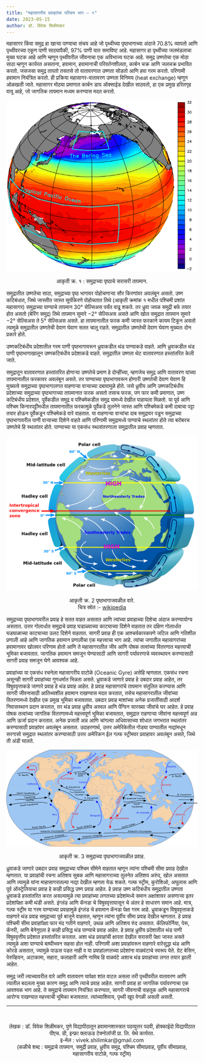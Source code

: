 ```yaml
---
title: "महासागरीय प्रवाहाांचा परिचय भाग – १"
date: 2023-05-15
author: डॉ. विवेक शिळीमकर
---
```


महासागर किंवा समुद्र हा खाऱ्या पाण्याचा संचय आहे जो पृथ्वीच्या पृष्ठभागाच्या अंदाजे 70.8% व्यापतो आणि पृथ्वीवरच्या एकूण पाणी साठ्यापैकी, 97% पाणी यात समाविष्ट आहे. महासागर हा पृथ्वीच्या जलमंडलाचा मुख्य घटक आहे आणि म्हणून पृथ्वीवरील जीवनाचा एक अविभाज्य घटक आहे. समुद्र उष्णतेचा एक मोठा साठा म्हणून कार्यरत असताना, हवामान, हवामानाची परिवर्तनशीलता, कार्बन चक्र आणि जलचक्र प्रभावित करतो. जसजसा समुद्र तापतो तसतसे तो वातावरणात उष्णता सोडतो आणि हवा गरम करतो. परिणामी हवामान नियंत्रित करतो. ही प्रक्रिया महासागर-वातावरण उष्णता विनिमय (heat exchange) म्हणून ओळखली जाते. महासागर मोठ्या प्रमाणात कार्बन डाय ऑक्साईड देखील साठवतो, हा एक प्रमुख हरितगृह वायू आहे, जो जागतिक तापमान मध्यम करण्यास मदत करतो.

![आकृती क्र. १ : समुद्राच्या पृष्ठाचे सरासरी तापमान.](https://raw.githubusercontent.com/vivek-shilimkar/science-interpreter/main/_images/article-1/sea-surface-temperature.png)

<p style="text-align:center;"> 
आकृती क्र. १ : समुद्राच्या पृष्ठाचे सरासरी तापमान.
</p>

समुद्रातील उष्णतेचा साठा, समुद्राच्या पृष्ठ भागावर पोहोचणाऱ्या सौर किरणांवर अवलंबून असतो. उष्ण कटिबंधात, जिथे जास्तीत जास्त सूर्यकिरणे पोहोचतात तिथे (आकृती क्रमांक १ मधील पश्चिमी प्रशांत महासागर) समुद्राच्या पाण्याचे तापमान 30° सेल्सिअस पर्यंत वाढू शकते. तर ध्रुवा जवळ समुद्री बर्फ तयार होत असतो (बेरिंग समुद्र) तिथे तापमान सुमारे −2° सेल्सिअस असते आणि खोल समुद्रात तापमान सुमारे −2° सेल्सिअस ते 5° सेल्सिअस असते. हा तापमानातील फरक कमी जास्त फरकाने कायम टिकून असतो त्यामुळे समुद्रातील उष्णतेची देवाण घेवाण सतत चालू राहते. समुद्रातील उष्णतेची देवाण घेवाण मुख्यतः दोन प्रकारे होते. 

उष्णकटिबंधीय प्रदेशातील गरम पाणी पृष्ठभागावरून ध्रुवाकडील थंड पाण्याकडे वाहते. आणि ध्रुवाकडील थंड पाणी पृष्ठभागाखालून उष्णकटिबंधीय प्रदेशाकडे वाहते. समुद्रातील उष्णता थेट वातावरणात हस्तांतरित केली जाते. 

समुद्रातून वातावरणात हस्तांतरित होणाऱ्या उष्णतेचे प्रमाण हे दोन्हींच्या, म्हणजेच समुद्र आणि वातावरण यांच्या तापमानातील फरकावर अवलंबून असते. तर पाण्याच्या पृष्ठभागावरून होणारी उष्णतेची देवाण घेवाण हि मुख्यत्वे समुद्राच्या पृष्ठभागालगत वाहणाऱ्या वाऱ्याच्या दबावामुळे होते. जसे ध्रुवीय आणि उष्णकटिबंधीय प्रदेशाच्या समुद्राच्या पृष्ठभागाच्या तापमानात फरक असतो तसाच फरक, पण फार कमी प्रमाणात, उष्ण कटिबंधीय प्रदेशात, पूर्वेकडील समुद्र व पश्चिमेकडील समुद्र यामध्ये देखील पाहायला मिळतो. या पूर्व आणि पश्चिम किनारपट्टीमधील तापमानातील फरकामुळे पूर्वेकडे तुलनेने जास्त आणि पश्चिमेकडे कमी दाबाचा पट्टा तयार होऊन पूर्वेकडून पश्चिमेकडे वारे वाहतात. या वाहणाऱ्या वाऱ्यांचा दाब समुद्रावर पडून समुद्राच्या पृष्ठभागावरील पाणी वाऱ्याच्या दिशेने  वाहते आणि परिणामी समुद्रामध्ये पाण्याचे स्थलांतर होते त्या बरोबरच उष्णतेचे हि स्थलांतर होते. पाण्याच्या या एकसंध स्थलांतरणाला समुद्रातील प्रवाह म्हणतात.

![आकृती क्र. 2 पृष्ठभागाजवळील वारे.](https://raw.githubusercontent.com/vivek-shilimkar/science-interpreter/main/_images/article-1/global-circulation.png)

<p style="text-align:center;"> 
आकृती क्र. 2 पृष्ठभागाजवळील वारे. <br>
चित्र स्रोत :- <a href="https://en.wikipedia.org/wiki/Atmospheric_circulation">wikipedia</a>
</p>

समुद्राच्या पृष्ठभागावरील प्रवाह हे सतत वाहत असतात आणि त्यांच्या प्रवाहाच्या दिशेचा अंदाज करण्यायोग्य असतात. उत्तर गोलार्धात समुद्राचे प्रवाह घडाळ्याच्या काट्याच्या दिशेने वाहतात तर दक्षिण गोलार्धात घड्याळाच्या काट्याच्या उलट दिशेने वाहतात. सागरी प्रवाह ही एक आश्चर्यकारकपणे जटिल आणि गतिशील प्रणाली आहे आणि जागतिक हवामान प्रणालीचा एक महत्त्वाचा भाग आहे. त्यांचा जगातील महासागरांच्या हवामानावर खोलवर परिणाम होतो आणि ते महासागरातील जीव आणि पोषक तत्वांच्या वितरणात महत्त्वाची भूमिका बजावतात. जागतिक हवामान समजून घेण्यासाठी आणि सागरी पर्यावरणाचे व्यवस्थापन करण्यासाठी सागरी प्रवाह समजून घेणे आवश्यक आहे. 

प्रवाहांच्या या एकसंध रचनेला महासागरीय वाटोळे (Oceanic Gyre) असेहि म्हणतात. एकसंध रचना असूनही सागरी प्रवाहांच्या गुणधर्मात भिन्नता असते. ध्रुवाकडे जाणारे प्रवाह हे उबदार प्रवाह आहेत, तर विषुववृत्ताकडे जाणारे प्रवाह हे थंड प्रवाह आहेत. हे प्रवाह महासागरांचे तापमान संतुलित करण्यास आणि सागरी जीवनासाठी आतिथ्यशील हवामान राखण्यास मदत करतात, तसेच महासागरातील जीवांच्या वितरणामध्ये देखील एक प्रमुख भूमिका बजावतात. उबदार प्रवाह माशांच्या अनेक प्रजातींसाठी आदर्श निवासस्थान प्रदान करतात, तर थंड प्रवाह ध्रुवीय अस्वल आणि पेंग्विन सारख्या जीवांचे घर आहेत. हे प्रवाह पोषक तत्वांच्या जागतिक वितरणामध्ये महत्त्वपूर्ण भूमिका बजावतात, समुद्रात राहणाऱ्या जीवांना महत्त्वपूर्ण अन्न आणि ऊर्जा प्रदान करतात. अनेक प्रजाती अन्न आणि चांगल्या अधिवासाच्या शोधात जगभरात स्थलांतर करण्यासाठी प्रवाहांवर अवलंबून असतात. उदाहरणार्थ, उत्तर अमेरिकेतील गोड्या पाण्यातील नद्यांमधून सरगासो समुद्रात स्थलांतर करण्यासाठी उत्तर अमेरिकन ईल गल्फ स्ट्रीमवर प्रवाहावर अवलंबून असते, जिथे ती अंडी घालते.

![आकृती क्र. 3 समुद्राच्या पृष्ठभागाजवळील प्रवाह.](https://raw.githubusercontent.com/vivek-shilimkar/science-interpreter/main/_images/article-1/ocean-currents.png)

<p style="text-align:center;"> 
आकृती क्र. 3 समुद्राच्या पृष्ठभागाजवळील प्रवाह.
</p>

ध्रुवाकडे जाणारे उबदार प्रवाह समुद्राच्या पश्चिम सीमेने वाहतात म्हणून त्यांना पश्चिमी सीमा प्रवाह देखील म्हणतात. या प्रवाहांची रचना अतिशय सुबक आणि महासागराच्या तुलनेत अतिशय अरुंद, खोल असतात आणि त्यामुळे यांना माहासागरातल्या नद्या देखील म्हणता येऊ शकते. गल्फ स्ट्रीम, कुरोशिओ, अघुलास आणि पूर्व ऑस्ट्रेलियाचा प्रवाह हे काही प्रसिद्ध उष्ण प्रवाह आहेत. हे प्रवाह उष्ण कटिबंधीय समुद्रातील उष्णता ध्रुवाकडे हस्तांतरित करत असल्यामुळे त्या प्रवाहांच्या लगतच्या प्रदेशांमध्ये समान अक्षांशावर असणाऱ्या इतर प्रदेशांपेक्षा कमी थंडी असते. इंग्लंड आणि कॅनडा चे विषुववृत्तापासून चे अंतर हे साधारण समान आहे. मात्र, गल्फ स्ट्रीम या गरम पाण्याच्या प्रवाहामुळे इंग्लंड चे हवामान कॅनडा पेक्षा गरम आहे. ध्रुवाकडून विषुववृत्ताकडे वाहणारे थंड प्रवाह समुद्राच्या पूर्व बाजूने वाहतात, म्हणून त्यांना पूर्वीय सीमा प्रवाह देखील म्हणतात. हे प्रवाह पश्चिमी सीमा प्रवाहांपेक्षा फार मंद गतीने वाहणारे, उथळ आणि अतिशय रुंद असतात. कॅलिफोर्निया, पेरू, कॅनरी, आणि बेनेगुएला हे काही प्रसिद्ध थंड पाण्याचे प्रवाह आहेत. हे प्रवाह ध्रुवीय प्रदेशातील थंड पाणी विषुववृत्तीय प्रदेशात हस्तांतरित करतात. अशा थंड प्रवाहांची क्षारता देखील सरासरी पेक्षा जास्त असते त्यामुळे अशा पाण्याचे बाष्पीभवन सहसा होत नाही. परिणामी अशा प्रवाहांवरून वाहणारे वारेसुद्धा थंड आणि कोरडे असतात, ज्यामुळे पाऊस पडत नाही व या प्रवाहांलगतच्या प्रदेशांना वाळवंटाचे स्वरूप येते. ग्रेट बेसिन, पेरुव्हियन, अटाकामा, सहारा, कलाहारी आणि नामिब हि वाळवंटे अशाच थंड प्रवाहांच्या लगत तयार झाली आहेत.

समुद्र जरी त्याच्यावरील वारे आणि वातावरण यापेक्षा शांत वाटत असला तरी पृथ्वीवरील वातावरण आणि त्यातील बदलला मुख्य कारण समुद्र आणि त्याचे प्रवाह आहेत. सागरी प्रवाह हा जागतिक पर्यावरणाचा एक आवश्यक भाग आहे. ते समुद्राचे तापमान नियंत्रित करण्यात, सागरी जीवनाची वाहतूक आणि महासागराचे आरोग्य राखण्यात महत्त्वाची भूमिका बजावतात. त्यांच्याशिवाय, पृथ्वी खूप वेगळी असली असती. 

---
<br>
<p style="text-align: center;">
लेखक : डॉ. विवेक शिळीमकर, पुणे विद्यापीठातून हवामानशास्त्रात पदव्युत्तर पदवी, होक्काईदो विद्यापीठात पीएच. डी, इन्फ्रा क्लाऊड टेक्नोलॉजी प्रा. लि. येथे कार्यरत. <br>
इ-मेल : vivek.shilimkar@gmail.com <br>
(कळीचे शब्द : समुद्राचे तापमान, समुद्री प्रवाह, ध्रुवीय समुद्र, पश्चिम सीमाप्रवाह, पूर्वीय सीमाप्रवाह, महासागरीय वाटोळे, गल्फ स्ट्रीम)
